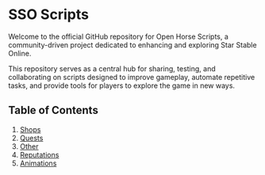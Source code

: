 # SSO Scripts

Welcome to the official GitHub repository for Open Horse Scripts, a community-driven project dedicated to enhancing and exploring Star Stable Online.

This repository serves as a central hub for sharing, testing, and collaborating on scripts designed to improve gameplay, automate repetitive tasks, and provide tools for players to explore the game in new ways.

## Table of Contents

1. [Shops](Shops.md)
2. [Quests](Quests.md)
3. [Other](Other.md)
4. [Reputations](Reputations.md)
5. [Animations](Animations.md)
